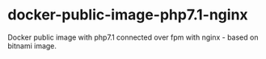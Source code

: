 # docker-public-image-php7.1-nginx
Docker public image with php7.1 connected over fpm with nginx - based on bitnami image.
